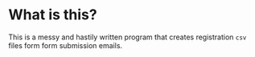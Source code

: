 # What is this?

This is a messy and hastily written program that creates registration `csv`
files form form submission emails.

